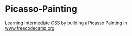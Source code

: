 # Picasso-Painting
Learning Intermediate CSS by building a Picasso Painting in www.freecodecamp.org
